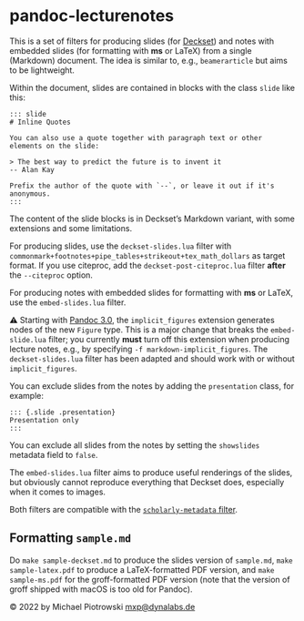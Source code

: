 # pandoc-lecturenotes

This is a set of filters for producing slides (for [Deckset](https://www.deckset.com/)) and notes with embedded slides (for formatting with **ms** or LaTeX) from a single (Markdown) document.  The idea is similar to, e.g., `beamerarticle` but aims to be lightweight.

Within the document, slides are contained in blocks with the class `slide` like this:

```
::: slide
# Inline Quotes

You can also use a quote together with paragraph text or other elements on the slide:

> The best way to predict the future is to invent it  
-- Alan Kay

Prefix the author of the quote with `--`, or leave it out if it's anonymous.
:::
```

The content of the slide blocks is in Deckset’s Markdown variant, with some extensions and some limitations.

For producing slides, use the `deckset-slides.lua` filter with `commonmark+footnotes+pipe_tables+strikeout+tex_math_dollars` as target format.  If you use citeproc, add the `deckset-post-citeproc.lua` filter **after** the `--citeproc` option.

For producing notes with embedded slides for formatting with **ms** or LaTeX, use the `embed-slides.lua` filter.

⚠ Starting with [Pandoc 3.0](https://pandoc.org/releases.html#pandoc-3.0-2023-01-18), the `implicit_figures` extension generates nodes of the new `Figure` type.  This is a major change that breaks the `embed-slide.lua` filter; you currently **must** turn off this extension when producing lecture notes, e.g., by specifying `-f markdown-implicit_figures`.  The `deckset-slides.lua` filter has been adapted and should work with or without `implicit_figures`.

You can exclude slides from the notes by adding the `presentation` class, for example:

```
::: {.slide .presentation}
Presentation only
:::
```

You can exclude all slides from the notes by setting the `showslides` metadata field to `false`. 

The `embed-slides.lua` filter aims to produce useful renderings of the slides, but obviously cannot reproduce everything that Deckset does, especially when it comes to images.

Both filters are compatible with the [`scholarly-metadata` filter](https://github.com/pandoc/lua-filters/tree/master/scholarly-metadata).

## Formatting `sample.md`

Do `make sample-deckset.md` to produce the slides version of `sample.md`, `make sample-latex.pdf` to produce a LaTeX-formatted PDF version, and `make sample-ms.pdf` for the groff-formatted PDF version (note that the version of groff shipped with macOS is too old for Pandoc).

© 2022 by Michael Piotrowski <mxp@dynalabs.de>

